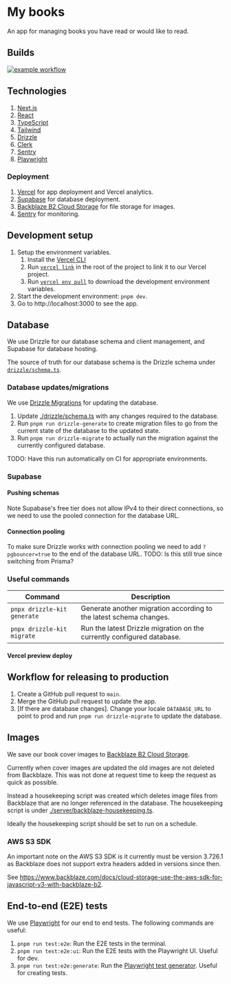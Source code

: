 # My books

An app for managing books you have read or would like to read.

## Builds

[![example workflow](https://github.com/hwride/my-books/actions/workflows/e2e-tests.yml/badge.svg?branch=main)](https://github.com/hwride/my-books/actions/workflows/e2e-tests.yml?query=branch%3Amain)

## Technologies

1. [Next.js](https://nextjs.org/docs)
2. [React](https://react.dev/)
3. [TypeScript](https://www.typescriptlang.org/docs/handbook/intro.html)
4. [Tailwind](https://tailwindcss.com/)
5. [Drizzle](https://orm.drizzle.team/docs)
6. [Clerk](https://clerk.com/)
7. [Sentry](https://sentry.io/)
8. [Playwright](https://playwright.dev/)

### Deployment

1. [Vercel](https://vercel.com/dashboard) for app deployment and Vercel analytics.
2. [Supabase](https://supabase.com/docs) for database deployment.
3. [Backblaze B2 Cloud Storage](https://www.backblaze.com/cloud-storage) for file storage for images.
4. [Sentry](https://sentry.io/welcome/) for monitoring.

## Development setup

1. Setup the environment variables.
    1. Install the [Vercel CLI](https://vercel.com/docs/cli)
    1. Run [`vercel link`](https://vercel.com/docs/cli/link) in the root of the project to link it to our Vercel project.
    1. Run [`vercel env pull`](https://vercel.com/docs/cli/env#exporting-development-environment-variables) to download the development environment variables.
2. Start the development environment: `pnpm dev`.
3. Go to http://localhost:3000 to see the app.

## Database

We use Drizzle for our database schema and client management, and Supabase for database hosting.

The source of truth for our database schema is the Drizzle schema under [`drizzle/schema.ts`](drizzle/schema.ts).

### Database updates/migrations
We use [Drizzle Migrations](https://orm.drizzle.team/docs/migrations) for updating the database.

1. Update [./drizzle/schema.ts](./drizzle/schema.ts) with any changes required to the database.
1. Run `pnpm run drizzle-generate` to create migration files to go from the current state of the database to the updated state.
1. Run `pnpm run drizzle-migrate` to actually run the migration against the currently configured database.

TODO: Have this run automatically on CI for appropriate environments.

### Supabase
#### Pushing schemas
Note Supabase's free tier does not allow IPv4 to their direct connections, so we need to use the pooled connection for
the database URL.

#### Connection pooling
To make sure Drizzle works with connection pooling we need to add `?pgbouncer=true` to the end of the database URL.
TODO: Is this still true since switching from Prisma?

### Useful commands

| Command                      | Description                                                            |
|------------------------------|------------------------------------------------------------------------|
| `pnpx drizzle-kit generate`  | Generate another migration according to the latest schema changes.     |
| `pnpx drizzle-kit migrate`   | Run the latest Drizzle migration on the currently configured database. |

#### Vercel preview deploy

## Workflow for releasing to production

1. Create a GitHub pull request to `main`.
1. Merge the GitHub pull request to update the app.
1. [If there are database changes]. Change your locale `DATABASE_URL` to point to prod and run 
   `pnpm run drizzle-migrate` to update the database.

## Images

We save our book cover images to [Backblaze B2 Cloud Storage](https://www.backblaze.com/cloud-storage).

Currently when cover images are updated the old images are not deleted from Backblaze. This was not done at request time
to keep the request as quick as possible.

Instead a housekeeping script was created which deletes image files from Backblaze that are no longer referenced in the
database. The housekeeping script is under [./server/backblaze-housekeeping.ts](./server/backblaze-housekeeping.ts).

Ideally the housekeeping script should be set to run on a schedule.

### AWS S3 SDK
An important note on the AWS S3 SDK is it currently must be version 3.726.1 as Backblaze does not support extra headers
added in versions since then.

See https://www.backblaze.com/docs/cloud-storage-use-the-aws-sdk-for-javascript-v3-with-backblaze-b2.


## End-to-end (E2E) tests

We use [Playwright](https://playwright.dev/) for our end to end tests. The following commands are useful:

1. `pnpm run test:e2e`: Run the E2E tests in the terminal.
1. `pnpm run test:e2e:ui`: Run the E2E tests with the Playwright UI. Useful for dev.
1. `pnpm run test:e2e:generate`: Run the [Playwright test generator](https://playwright.dev/docs/codegen-intro). Useful
   for creating tests.